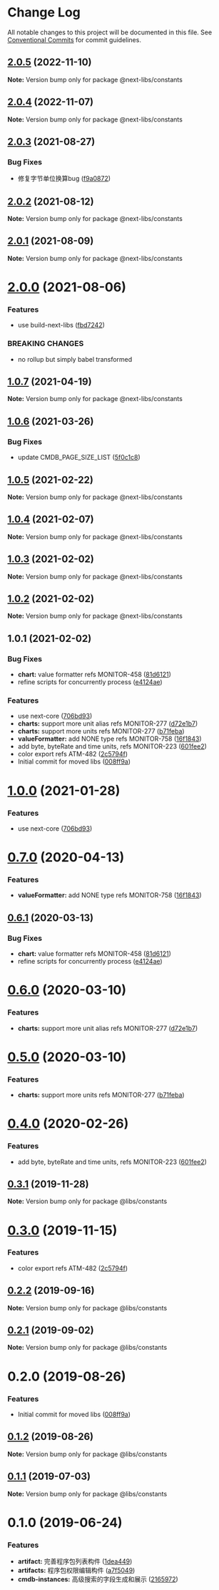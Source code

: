 # Change Log

All notable changes to this project will be documented in this file.
See [Conventional Commits](https://conventionalcommits.org) for commit guidelines.

## [2.0.5](https://github.com/easyops-cn/next-libs/compare/@next-libs/constants@2.0.4...@next-libs/constants@2.0.5) (2022-11-10)

**Note:** Version bump only for package @next-libs/constants





## [2.0.4](https://github.com/easyops-cn/next-libs/compare/@next-libs/constants@2.0.3...@next-libs/constants@2.0.4) (2022-11-07)

**Note:** Version bump only for package @next-libs/constants





## [2.0.3](https://github.com/easyops-cn/next-libs/compare/@next-libs/constants@2.0.2...@next-libs/constants@2.0.3) (2021-08-27)


### Bug Fixes

* 修复字节单位换算bug ([f9a0872](https://github.com/easyops-cn/next-libs/commit/f9a0872728192edb3d3eb03f5a8ad8bea25a0cda))





## [2.0.2](https://github.com/easyops-cn/next-libs/compare/@next-libs/constants@2.0.1...@next-libs/constants@2.0.2) (2021-08-12)

**Note:** Version bump only for package @next-libs/constants





## [2.0.1](https://github.com/easyops-cn/next-libs/compare/@next-libs/constants@2.0.0...@next-libs/constants@2.0.1) (2021-08-09)

**Note:** Version bump only for package @next-libs/constants

# [2.0.0](https://github.com/easyops-cn/next-libs/compare/@next-libs/constants@1.0.7...@next-libs/constants@2.0.0) (2021-08-06)

### Features

- use build-next-libs ([fbd7242](https://github.com/easyops-cn/next-libs/commit/fbd724251174363ac27974b1804ee5d56d6e3d7c))

### BREAKING CHANGES

- no rollup but simply babel transformed

## [1.0.7](https://github.com/easyops-cn/next-libs/compare/@next-libs/constants@1.0.6...@next-libs/constants@1.0.7) (2021-04-19)

**Note:** Version bump only for package @next-libs/constants

## [1.0.6](https://github.com/easyops-cn/next-libs/compare/@next-libs/constants@1.0.5...@next-libs/constants@1.0.6) (2021-03-26)

### Bug Fixes

- update CMDB_PAGE_SIZE_LIST ([5f0c1c8](https://github.com/easyops-cn/next-libs/commit/5f0c1c820bb50f6563b15ad988c8b3b73ce35586))

## [1.0.5](https://github.com/easyops-cn/next-libs/compare/@next-libs/constants@1.0.3...@next-libs/constants@1.0.5) (2021-02-22)

**Note:** Version bump only for package @next-libs/constants

## [1.0.4](https://github.com/easyops-cn/next-libs/compare/@next-libs/constants@1.0.3...@next-libs/constants@1.0.4) (2021-02-07)

**Note:** Version bump only for package @next-libs/constants

## [1.0.3](https://github.com/easyops-cn/next-libs/compare/@next-libs/constants@1.0.2...@next-libs/constants@1.0.3) (2021-02-02)

**Note:** Version bump only for package @next-libs/constants

## [1.0.2](https://github.com/easyops-cn/next-libs/compare/@next-libs/constants@1.0.1...@next-libs/constants@1.0.2) (2021-02-02)

**Note:** Version bump only for package @next-libs/constants

## 1.0.1 (2021-02-02)

### Bug Fixes

- **chart:** value formatter refs MONITOR-458 ([81d6121](https://github.com/easyops-cn/next-libs/commit/81d6121))
- refine scripts for concurrently process ([e4124ae](https://github.com/easyops-cn/next-libs/commit/e4124ae))

### Features

- use next-core ([706bd93](https://github.com/easyops-cn/next-libs/commit/706bd93))
- **charts:** support more unit alias refs MONITOR-277 ([d72e1b7](https://github.com/easyops-cn/next-libs/commit/d72e1b7))
- **charts:** support more units refs MONITOR-277 ([b71feba](https://github.com/easyops-cn/next-libs/commit/b71feba))
- **valueFormatter:** add NONE type refs MONITOR-758 ([16f1843](https://github.com/easyops-cn/next-libs/commit/16f1843))
- add byte, byteRate and time units, refs MONITOR-223 ([601fee2](https://github.com/easyops-cn/next-libs/commit/601fee2))
- color export refs ATM-482 ([2c5794f](https://github.com/easyops-cn/next-libs/commit/2c5794f))
- Initial commit for moved libs ([008ff9a](https://github.com/easyops-cn/next-libs/commit/008ff9a))

# [1.0.0](https://git.easyops.local/anyclouds/next-libs/compare/@libs/constants@0.7.0...@libs/constants@1.0.0) (2021-01-28)

### Features

- use next-core ([706bd93](https://git.easyops.local/anyclouds/next-libs/commits/706bd93))

# [0.7.0](https://git.easyops.local/anyclouds/next-libs/compare/@libs/constants@0.6.1...@libs/constants@0.7.0) (2020-04-13)

### Features

- **valueFormatter:** add NONE type refs MONITOR-758 ([16f1843](https://git.easyops.local/anyclouds/next-libs/commits/16f1843))

## [0.6.1](https://git.easyops.local/anyclouds/next-libs/compare/@libs/constants@0.6.0...@libs/constants@0.6.1) (2020-03-13)

### Bug Fixes

- **chart:** value formatter refs MONITOR-458 ([81d6121](https://git.easyops.local/anyclouds/next-libs/commits/81d6121))
- refine scripts for concurrently process ([e4124ae](https://git.easyops.local/anyclouds/next-libs/commits/e4124ae))

# [0.6.0](https://git.easyops.local/anyclouds/next-libs/compare/@libs/constants@0.5.0...@libs/constants@0.6.0) (2020-03-10)

### Features

- **charts:** support more unit alias refs MONITOR-277 ([d72e1b7](https://git.easyops.local/anyclouds/next-libs/commits/d72e1b7))

# [0.5.0](https://git.easyops.local/anyclouds/next-libs/compare/@libs/constants@0.4.0...@libs/constants@0.5.0) (2020-03-10)

### Features

- **charts:** support more units refs MONITOR-277 ([b71feba](https://git.easyops.local/anyclouds/next-libs/commits/b71feba))

# [0.4.0](https://git.easyops.local/anyclouds/next-libs/compare/@libs/constants@0.3.1...@libs/constants@0.4.0) (2020-02-26)

### Features

- add byte, byteRate and time units, refs MONITOR-223 ([601fee2](https://git.easyops.local/anyclouds/next-libs/commits/601fee2))

## [0.3.1](https://git.easyops.local/anyclouds/next-libs/compare/@libs/constants@0.3.0...@libs/constants@0.3.1) (2019-11-28)

**Note:** Version bump only for package @libs/constants

# [0.3.0](https://git.easyops.local/anyclouds/next-libs/compare/@libs/constants@0.2.2...@libs/constants@0.3.0) (2019-11-15)

### Features

- color export refs ATM-482 ([2c5794f](https://git.easyops.local/anyclouds/next-libs/commits/2c5794f))

## [0.2.2](https://git.easyops.local/anyclouds/next-libs/compare/@libs/constants@0.2.1...@libs/constants@0.2.2) (2019-09-16)

**Note:** Version bump only for package @libs/constants

## [0.2.1](https://git.easyops.local/anyclouds/next-libs/compare/@libs/constants@0.2.0...@libs/constants@0.2.1) (2019-09-02)

**Note:** Version bump only for package @libs/constants

# 0.2.0 (2019-08-26)

### Features

- Initial commit for moved libs ([008ff9a](https://git.easyops.local/anyclouds/brick-next/commits/008ff9a))

## [0.1.2](https://git.easyops.local/anyclouds/brick-next/compare/@libs/constants@0.1.1...@libs/constants@0.1.2) (2019-08-26)

**Note:** Version bump only for package @libs/constants

## [0.1.1](https://git.easyops.local/anyclouds/brick-next/compare/@libs/constants@0.1.0...@libs/constants@0.1.1) (2019-07-03)

**Note:** Version bump only for package @libs/constants

# 0.1.0 (2019-06-24)

### Features

- **artifact:** 完善程序包列表构件 ([1dea449](https://git.easyops.local/anyclouds/brick-next/commits/1dea449))
- **artifacts:** 程序包权限编辑构件 ([a7f5049](https://git.easyops.local/anyclouds/brick-next/commits/a7f5049))
- **cmdb-instances:** 高级搜索的字段生成和展示 ([2165972](https://git.easyops.local/anyclouds/brick-next/commits/2165972))
